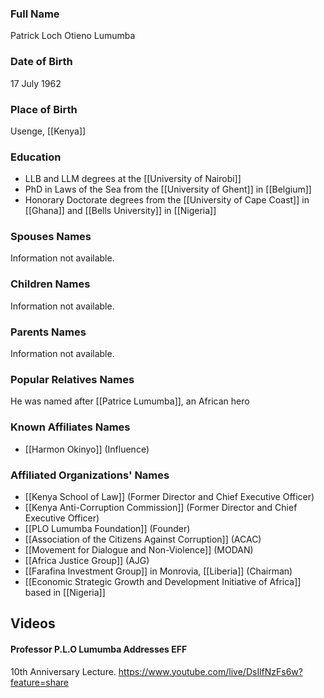 ### Full Name

Patrick Loch Otieno Lumumba

### Date of Birth

17 July 1962

### Place of Birth

Usenge, [[Kenya]]

### Education

- LLB and LLM degrees at the [[University of Nairobi]]
- PhD in Laws of the Sea from the [[University of Ghent]] in [[Belgium]]
- Honorary Doctorate degrees from the [[University of Cape Coast]] in [[Ghana]] and [[Bells University]] in [[Nigeria]]

### Spouses Names

Information not available.

### Children Names

Information not available.

### Parents Names

Information not available.

### Popular Relatives Names

He was named after [[Patrice Lumumba]], an African hero

### Known Affiliates Names

- [[Harmon Okinyo]] (Influence)

### Affiliated Organizations' Names

- [[Kenya School of Law]] (Former Director and Chief Executive Officer)
- [[Kenya Anti-Corruption Commission]] (Former Director and Chief Executive Officer)
- [[PLO Lumumba Foundation]] (Founder)
- [[Association of the Citizens Against Corruption]] (ACAC)
- [[Movement for Dialogue and Non-Violence]] (MODAN)
- [[Africa Justice Group]] (AJG)
- [[Farafina Investment Group]] in Monrovia, [[Liberia]] (Chairman)
- [[Economic Strategic Growth and Development Initiative of Africa]] based in [[Nigeria]]

## Videos
#### Professor P.L.O Lumumba Addresses EFF

10th Anniversary Lecture.
https://www.youtube.com/live/DsIlfNzFs6w?feature=share